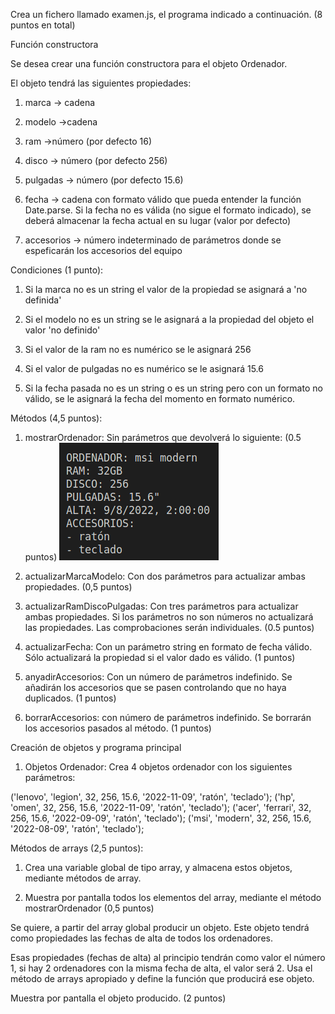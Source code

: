 Crea un fichero llamado examen.js, el programa indicado a continuación. (8 puntos en total)

Función constructora

Se desea crear una función constructora para el objeto Ordenador.

El objeto tendrá las siguientes propiedades:

1. marca -> cadena

2. modelo ->cadena

3. ram ->número (por defecto 16)

4. disco -> número (por defecto 256)

5. pulgadas -> número (por defecto 15.6)

6. fecha -> cadena con formato válido que pueda entender la función Date.parse. Si la fecha no es válida (no sigue el formato indicado), se deberá almacenar la fecha actual en su lugar (valor por defecto)

7. accesorios -> número indeterminado de parámetros donde se espeficarán los accesorios del equipo



Condiciones (1 punto):

1. Si la marca no es un string el valor de la propiedad se asignará a 'no definida'

2. Si el modelo no es un string se le asignará a la propiedad del objeto el valor 'no definido' 

3. Si el valor de la ram no es numérico se le asignará 256

4. Si el valor de pulgadas no es numérico se le asignará 15.6

5. Si la fecha pasada no es un string o es un string pero con un formato no válido, se le asignará la fecha del momento en formato numérico.



Métodos (4,5 puntos):

1. mostrarOrdenador: Sin parámetros que devolverá lo siguiente: (0.5 puntos)
![alt text](image.png)

2. actualizarMarcaModelo: Con dos parámetros para actualizar ambas propiedades. (0,5 puntos)

3. actualizarRamDiscoPulgadas: Con tres parámetros para actualizar ambas propiedades. Si los parámetros no son números no actualizará las propiedades. Las comprobaciones serán individuales. (0.5 puntos)

4. actualizarFecha: Con un parámetro string en formato de fecha válido. Sólo actualizará la propiedad si el valor dado es válido.  (1 puntos)

5. anyadirAccesorios: Con un número de parámetros indefinido. Se añadirán los accesorios que se pasen controlando que no haya duplicados. (1 puntos)

6. borrarAccesorios: con número de parámetros indefinido. Se borrarán los accesorios pasados al método. (1 puntos)



Creación de objetos y programa principal

1. Objetos Ordenador: Crea 4 objetos ordenador con los siguientes parámetros:

('lenovo', 'legion', 32, 256, 15.6, '2022-11-09', 'ratón', 'teclado');
('hp', 'omen', 32, 256, 15.6, '2022-11-09', 'ratón', 'teclado');
('acer', 'ferrari', 32, 256, 15.6, '2022-09-09', 'ratón', 'teclado');
('msi', 'modern', 32, 256, 15.6, '2022-08-09', 'ratón', 'teclado');

Métodos de arrays (2,5 puntos):

1. Crea una variable global de tipo array, y almacena estos objetos, mediante métodos de array.

2. Muestra por pantalla todos los elementos del array, mediante el método mostrarOrdenador (0,5 puntos)

Se quiere, a partir del array global producir un objeto. Este objeto tendrá como propiedades las fechas de alta de todos los ordenadores.

Esas propiedades (fechas de alta) al principio tendrán como valor el número 1, si hay 2 ordenadores con la misma fecha de alta, el valor será 2. Usa el método de arrays apropiado y define la función que producirá ese objeto.

Muestra por pantalla el objeto producido. (2 puntos)

